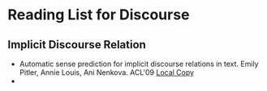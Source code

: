 # Reading List for Discourse

## Implicit Discourse Relation

- Automatic sense prediction for implicit discourse relations in text. Emily Pitler, Annie Louis, Ani Nenkova. ACL'09 [Local Copy](files/ACL2009-pitler.pdf)
- 